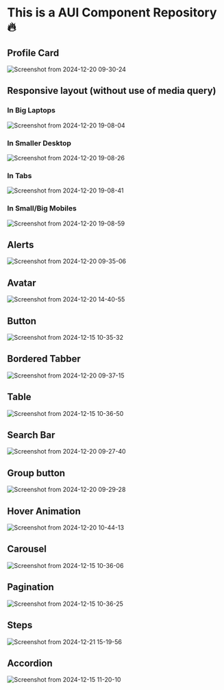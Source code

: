 # This is a AUI Component Repository 🔥

## Profile Card
![Screenshot from 2024-12-20 09-30-24](https://github.com/user-attachments/assets/dfe53ad2-75c8-4659-aac9-a77561f0ce6f)
## Responsive layout (without use of media query)
### In Big Laptops
![Screenshot from 2024-12-20 19-08-04](https://github.com/user-attachments/assets/c7cb064a-2b68-407a-9dfa-08155b81163d)
<br>
### In Smaller Desktop
![Screenshot from 2024-12-20 19-08-26](https://github.com/user-attachments/assets/ebfd013a-d84a-47f3-b6f8-3409e1d75dcc)
<br>
### In Tabs
![Screenshot from 2024-12-20 19-08-41](https://github.com/user-attachments/assets/1c92d059-d9dc-4642-b581-4258d412fde0)
<br>
### In Small/Big Mobiles
![Screenshot from 2024-12-20 19-08-59](https://github.com/user-attachments/assets/739048ed-3e6e-430b-bc3f-7024f3490736)
<br>
## Alerts 
![Screenshot from 2024-12-20 09-35-06](https://github.com/user-attachments/assets/f861319a-f6cd-4189-b899-60720e1b9dce)
## Avatar
![Screenshot from 2024-12-20 14-40-55](https://github.com/user-attachments/assets/41449ff4-568a-4491-b1ae-b4da95742bfe)
## Button
![Screenshot from 2024-12-15 10-35-32](https://github.com/user-attachments/assets/efd9acd8-2f37-4524-acc8-4324f6023bda)
## Bordered Tabber
![Screenshot from 2024-12-20 09-37-15](https://github.com/user-attachments/assets/97f706d1-862b-4675-9afc-be287384eecd)
## Table 
![Screenshot from 2024-12-15 10-36-50](https://github.com/user-attachments/assets/f28e8908-8d5a-41bf-ae65-69e655205f9a)
## Search Bar
![Screenshot from 2024-12-20 09-27-40](https://github.com/user-attachments/assets/6ab45341-d2d8-4a04-ab86-75e3e7828948)
## Group button
![Screenshot from 2024-12-20 09-29-28](https://github.com/user-attachments/assets/6fefa2a4-95c8-4831-8bf6-b37847869c00)
## Hover Animation
![Screenshot from 2024-12-20 10-44-13](https://github.com/user-attachments/assets/d03c7e98-867b-4842-b4b1-a3e5b66f376c)
## Carousel
![Screenshot from 2024-12-15 10-36-06](https://github.com/user-attachments/assets/a1c827c6-667b-4bb4-83bc-a894c62fc00c)
## Pagination
![Screenshot from 2024-12-15 10-36-25](https://github.com/user-attachments/assets/747bafbc-88d9-4222-baf1-571b14df5af5)
## Steps
![Screenshot from 2024-12-21 15-19-56](https://github.com/user-attachments/assets/fe997e97-2fd7-4e5c-8d5d-56d34fd703a3)
## Accordion
![Screenshot from 2024-12-15 11-20-10](https://github.com/user-attachments/assets/17fca1d3-ca7f-481d-9bde-18d9f5b36a38)


